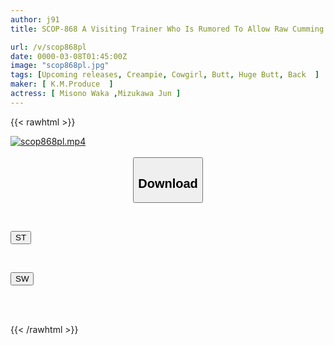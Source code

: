 ```yaml
---
author: j91
title: SCOP-868 A Visiting Trainer Who Is Rumored To Allow Raw Cumming As A Hidden Option! He Gets The Dick Fully Erect With A Buttjob And Intercrural Sex, And Asks For Vaginal Ejaculation With A Hard Piston That He Calls An Exercise!

url: /v/scop868pl
date: 0000-03-08T01:45:00Z
image: "scop868pl.jpg"
tags: [Upcoming releases, Creampie, Cowgirl, Butt, Huge Butt, Back	]
maker: [ K.M.Produce  ]
actress: [ Misono Waka ,Mizukawa Jun ]
---
```



{{< rawhtml >}}

<div class="video" data-videoid="pending_link_2.html">
    <a href="javascript:;">
        <img src="/v/scop868pl/scop868pl.jpg" width="WIDTH" height="HEIGHT" alt="scop868pl.mp4" loading="lazy">
    </a>
</div>

<script type="text/javascript" src="https://j91.asia/asset/on-demand-pend.js"></script>

<br>
  <link rel="stylesheet" href="https://j91.asia/asset/bs5.css">
  
  <center>
  <button class="btn btn-primary" type="button" data-bs-toggle="collapse" data-bs-target=".multi-collapse" aria-expanded="false" aria-controls="multiCollapseExample1 multiCollapseExample2"><h2>Download</h2></button></center>
</p>
<div class="row">
  <div class="col">
    <div class="collapse multi-collapse" id="multiCollapseExample1">
      <div class="card card-body">
	      	      <br>
<div class="buttons">  
<p><a href="https://j91.asia/pending_link_2.html" target="_blank"><button class="btn-hover color-3"><i class="fa fa-download"></i> ST</button></a></p></div>
    </div>
  </div>
</div>
  <div class="col">
    <div class="collapse multi-collapse" id="multiCollapseExample2">
      <div class="card card-body">
	      <br>
<div class="buttons">
<p><a href="https://j91.asia/pending_link_2.html" target="_blank"><button class="btn-hover color-2"><i class="fa fa-download"></i> SW</button></a></p></div>
<br><br>
      </div>
    </div>
  </div>
</div>

{{< /rawhtml >}}